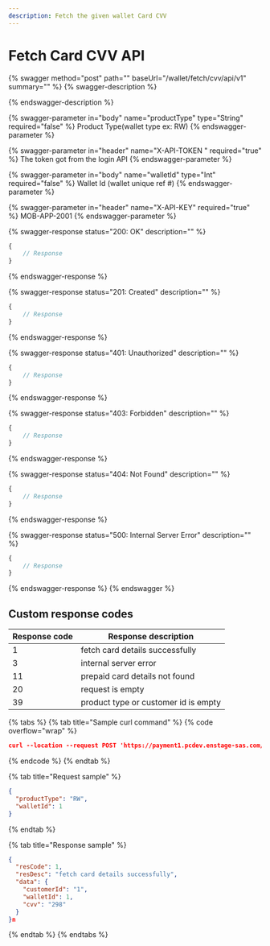 ```yaml
---
description: Fetch the given wallet Card CVV
---
```


# Fetch Card CVV API

{% swagger method="post" path="" baseUrl="<domain>/wallet/fetch/cvv/api/v1" summary="" %}
{% swagger-description %}

{% endswagger-description %}

{% swagger-parameter in="body" name="productType" type="String" required="false" %}
Product Type(wallet type ex: RW)
{% endswagger-parameter %}

{% swagger-parameter in="header" name="X-API-TOKEN  " required="true" %}
The token got from the login API
{% endswagger-parameter %}

{% swagger-parameter in="body" name="walletId" type="Int" required="false" %}
Wallet Id (wallet unique ref #)
{% endswagger-parameter %}

{% swagger-parameter in="header" name="X-API-KEY" required="true" %}
MOB-APP-2001
{% endswagger-parameter %}

{% swagger-response status="200: OK" description="" %}
```javascript
{
    // Response
}
```
{% endswagger-response %}

{% swagger-response status="201: Created" description="" %}
```javascript
{
    // Response
}
```
{% endswagger-response %}

{% swagger-response status="401: Unauthorized" description="" %}
```javascript
{
    // Response
}
```
{% endswagger-response %}

{% swagger-response status="403: Forbidden" description="" %}
```javascript
{
    // Response
}
```
{% endswagger-response %}

{% swagger-response status="404: Not Found" description="" %}
```javascript
{
    // Response
}
```
{% endswagger-response %}

{% swagger-response status="500: Internal Server Error" description="" %}
```javascript
{
    // Response
}
```
{% endswagger-response %}
{% endswagger %}

## Custom response codes

| Response code | Response description                 |
| ------------- | ------------------------------------ |
| 1             | fetch card details successfully      |
| ​3            | internal server error                |
| 11            | prepaid card details not found       |
| ​20           | request is empty                     |
| 39            | product type or customer id is empty |

{% tabs %}
{% tab title="Sample curl command" %}
{% code overflow="wrap" %}
```json
curl --location --request POST 'https://payment1.pcdev.enstage-sas.com/wallet/fetch/cvv/api/v1' --header 'Content-Type: text/plain' --header 'X-API-TOKEN:replace_with_basic_auth_to_be_built_by_client' --data-raw '{ "productType": "RW", "walletId": 1 }'​
```
{% endcode %}
{% endtab %}

{% tab title="Request sample" %}
```json
{
  "productType": "RW",
  "walletId": 1
}
```
{% endtab %}

{% tab title="Response sample" %}
```json
{
  "resCode": 1,
  "resDesc": "fetch card details successfully",
  "data": {
    "customerId": "1",
    "walletId": 1,
    "cvv": "298"
  }
}n
```
{% endtab %}
{% endtabs %}

